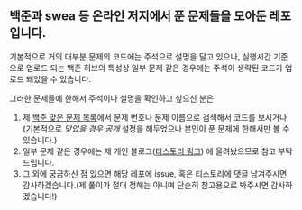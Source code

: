 ## 백준과 swea 등 온라인 저지에서 푼 문제들을 모아둔 레포입니다.
기본적으로 거의 대부분 문제의 코드에는 주석으로 설명을 달고 있으나, 실행시간 기준으로 업로드 되는 백준 허브의 특성상 일부 문제 같은 경우에는 주석이 생략된 코드가 업로드 돼있을 수 있습니다.  

그러한 문제들에 한해서 주석이나 설명을 확인하고 싶으신 분은
1. 제 [백준 맞은 문제 목록](https://www.acmicpc.net/problemset?user=readingdesk&user_solved=1)에서 문제 번호나 문제 이름으로 검색해서 코드를 보시거나 (기본적으로 *맞았을 경우 공개*  설정을 해두었으나 본인이 푼 문제에 한해서만 볼 수 있습니다.)  
2. 일부 문제 같은 경우에는 제 개인 블로그([티스토리 링크](https://bluuubery.tistory.com/)) 에 올려놨으므로 참고 부탁드립니다.
3. 그 외에 궁금하신 점 있으면 해당 레포에 issue, 혹은 티스토리에 댓글 남겨주시면 감사하겠습니다.(제 풀이가 절대 정해는 아니며 단순히 참고용으로 봐주시면 감사하겠습니다!)
